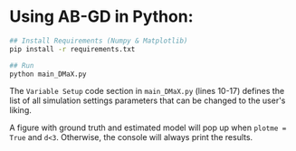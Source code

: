 # Using AB-GD in Python: 
```bash
## Install Requirements (Numpy & Matplotlib)
pip install -r requirements.txt

## Run
python main_DMaX.py

```
The `Variable Setup` code section in `main_DMaX.py` (lines 10-17) defines the list of all simulation settings
parameters that can be changed to the user's liking. 

A figure with ground truth and estimated model will pop up when `plotme = True` and `d<3`.
Otherwise, the console will always print the results.
